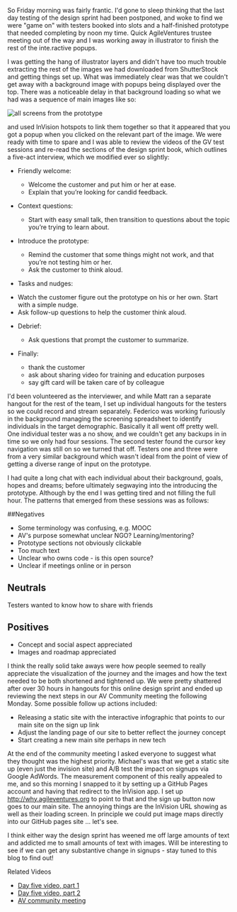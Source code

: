So Friday morning was fairly frantic.  I'd gone to sleep thinking that the last day testing of the design sprint had been postponed, and woke to find we were "game on" with testers booked into slots and a half-finished prototype that needed completing by noon my time.  Quick AgileVentures trustee meeting out of the way and I was working away in illustrator to finish the rest of the inte.ractive popups.

I was getting the hang of illustrator layers and didn't have too much trouble extracting the rest of the images we had downloaded from ShutterStock and getting things set up.  What was immediately clear was that we couldn't get away with a background image with popups being displayed over the top.  There was a noticeable delay in that background loading so what we had was a sequence of main images like so:

![all screens from the prototype](https://www.dropbox.com/s/uglnko00ybpwalu/Screenshot%202017-06-20%2009.25.02.png?dl=1)

and used InVision hotspots to link them together so that it appeared that you got a popup when you clicked on the relevant part of the image.  We were ready with time to spare and I was able to review the videos of the GV test sessions and re-read the sections of the design sprint book, which outlines a five-act interview, which we modified ever so slightly:

* Friendly welcome: 
  - Welcome the customer and put him or her at ease. 
  - Explain that you’re looking for candid feedback.
 
* Context questions:
  - Start with easy small talk, then transition to questions about the topic you’re trying to learn about.
 
* Introduce the prototype:
  - Remind the customer that some things might not work, and that you’re not testing him or her. 
  - Ask the customer to think aloud.

* Tasks and nudges: 
 - Watch the customer figure out the prototype on his or her own. Start with a simple nudge. 
 - Ask follow-up questions to help the customer think aloud.  
 
* Debrief:
  - Ask questions that prompt the customer to summarize. 
 
* Finally: 
  - thank the customer
  - ask about sharing video for training and education purposes
  - say gift card will be taken care of by colleague
  
I'd been volunteered as the interviewer, and while Matt ran a separate hangout for the rest of the team, I set up individual hangouts for the testers so we could record and stream separately.  Federico was working furiously in the background managing the screening spreadsheet to identify individuals in the target demographic.  Basically it all went off pretty well.  One individual tester was a no show, and we couldn't get any backups in in time so we only had four sessions.  The second tester found the cursor key navigation was still on so we turned that off.  Testers one and three were from a very similar background which wasn't ideal from the point of view of getting a diverse range of input on the prototype.

I had quite a long chat with each individual about their background, goals, hopes and dreams; before ultimately segwaying into the introducing the prototype.  Although by the end I was getting tired and not filling the full hour.  The patterns that emerged from these sessions was as follows:

##Negatives 

* Some terminology was confusing, e.g. MOOC
* AV's purpose somewhat unclear NGO? Learning/mentoring?
* Prototype sections not obviously clickable
* Too much text
* Unclear who owns code - is this open source?
* Unclear if meetings online or in person

## Neutrals

Testers wanted to know how to share with friends

## Positives

* Concept and social aspect appreciated
* Images and roadmap appreciated

I think the really solid take aways were how people seemed to really appreciate the visualization of the journey and the images and how the text needed to be both shortened and tightened up.  We were pretty shattered after over 30 hours in hangouts for this online design sprint and ended up reviewing the next steps in our AV Community meeting the following Monday.  Some possible follow up actions included:

* Releasing a static site with the interactive infographic that points to our main site on the sign up link
* Adjust the landing page of our site to better reflect the journey concept
* Start creating a new main site perhaps in new tech

At the end of the community meeting I asked everyone to suggest what they thought was the highest priority.  Michael's was that we get a static site up (even just the invision site) and A/B test the impact on signups via Google AdWords.  The measurement component of this really appealed to me, and so this morning I snapped to it by setting up a GitHub Pages account and having that redirect to the InVision app.  I set up http://why.agileventures.org to point to that and the sign up button now goes to our main site.  The annoying things are the InVision URL showing as well as their loading screen.  In principle we could put image maps directly into our GitHub pages site ... let's see.

I think either way the design sprint has weened me off large amounts of text and addicted me to small amounts of text with images.  Will be interesting to see if we can get any substantive change in signups - stay tuned to this blog to find out!


Related Videos

* [Day five video, part 1](https://www.youtube.com/watch?v=vVwO94ae96w)
* [Day five video, part 2](https://www.youtube.com/watch?v=BM7A-SBiFqk)
* [AV community meeting](http://youtu.be/Uao3p4k6qs0)


